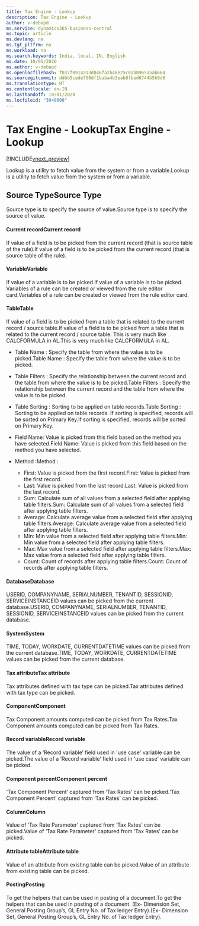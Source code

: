 ```yaml
---
title: Tax Engine - Lookup
description: Tax Engine - Lookup
author: v-debapd
ms.service: dynamics365-business-central
ms.topic: article
ms.devlang: na
ms.tgt_pltfrm: na
ms.workload: na
ms.search.keywords: India, local, IN, English
ms.date: 10/01/2020
ms.author: v-debapd
ms.openlocfilehash: f037f0914a13d046fa2b48e25c0ab8965a5ab664
ms.sourcegitcommit: ddbb5cede750df1baba4b3eab8fbed6744b5b9d6
ms.translationtype: HT
ms.contentlocale: en-IN
ms.lasthandoff: 10/01/2020
ms.locfileid: "3948608"
---
```

# <a name="tax-engine---lookup"></a><span data-ttu-id="3d555-103">Tax Engine - Lookup</span><span class="sxs-lookup"><span data-stu-id="3d555-103">Tax Engine - Lookup</span></span>

[!INCLUDE[vnext_preview](../../includes/vnext_preview.md)]

<span data-ttu-id="3d555-104">Lookup is a utility to fetch value from the system or from a variable.</span><span class="sxs-lookup"><span data-stu-id="3d555-104">Lookup is a utility to fetch value from the system or from a variable.</span></span>

## <a name="source-type"></a><span data-ttu-id="3d555-105">Source Type</span><span class="sxs-lookup"><span data-stu-id="3d555-105">Source Type</span></span>

<span data-ttu-id="3d555-106">Source type is to specify the source of value.</span><span class="sxs-lookup"><span data-stu-id="3d555-106">Source type is to specify the source of value.</span></span>


#### <a name="current-record"></a><span data-ttu-id="3d555-107">Current record</span><span class="sxs-lookup"><span data-stu-id="3d555-107">Current record</span></span>
<span data-ttu-id="3d555-108">If value of a field is to be picked from the current record (that is source table of the rule).</span><span class="sxs-lookup"><span data-stu-id="3d555-108">If value of a field is to be picked from the current record (that is source table of the rule).</span></span>

#### <a name="variable"></a><span data-ttu-id="3d555-109">Variable</span><span class="sxs-lookup"><span data-stu-id="3d555-109">Variable</span></span>

<span data-ttu-id="3d555-110">If value of a variable is to be picked.</span><span class="sxs-lookup"><span data-stu-id="3d555-110">If value of a variable is to be picked.</span></span> <span data-ttu-id="3d555-111">Variables of a rule can be created or viewed from the rule editor card.</span><span class="sxs-lookup"><span data-stu-id="3d555-111">Variables of a rule can be created or viewed from the rule editor card.</span></span>

#### <a name="table"></a><span data-ttu-id="3d555-112">Table</span><span class="sxs-lookup"><span data-stu-id="3d555-112">Table</span></span>

<span data-ttu-id="3d555-113">If value of a field is to be picked from a table that is related to the current record / source table.</span><span class="sxs-lookup"><span data-stu-id="3d555-113">If value of a field is to be picked from a table that is related to the current record / source table.</span></span> <span data-ttu-id="3d555-114">This is very much like CALCFORMULA in AL.</span><span class="sxs-lookup"><span data-stu-id="3d555-114">This is very much like CALCFORMULA in AL.</span></span>

- <span data-ttu-id="3d555-115">Table Name : Specify the table from where the value is to be picked.</span><span class="sxs-lookup"><span data-stu-id="3d555-115">Table Name : Specify the table from where the value is to be picked.</span></span>

- <span data-ttu-id="3d555-116">Table Filters : Specify the relationship between the current record and the table from where the value is to be picked.</span><span class="sxs-lookup"><span data-stu-id="3d555-116">Table Filters : Specify the relationship between the current record and the table from where the value is to be picked.</span></span>

- <span data-ttu-id="3d555-117">Table Sorting : Sorting to be applied on table records.</span><span class="sxs-lookup"><span data-stu-id="3d555-117">Table Sorting : Sorting to be applied on table records.</span></span> <span data-ttu-id="3d555-118">If sorting is specified, records will be sorted on Primary Key.</span><span class="sxs-lookup"><span data-stu-id="3d555-118">If sorting is specified, records will be sorted on Primary Key.</span></span>

- <span data-ttu-id="3d555-119">Field Name: Value is picked from this field based on the method you have selected.</span><span class="sxs-lookup"><span data-stu-id="3d555-119">Field Name: Value is picked from this field based on the method you have selected.</span></span>

- <span data-ttu-id="3d555-120">Method :</span><span class="sxs-lookup"><span data-stu-id="3d555-120">Method :</span></span> 

  - <span data-ttu-id="3d555-121">First: Value is picked from the first record.</span><span class="sxs-lookup"><span data-stu-id="3d555-121">First: Value is picked from the first record.</span></span>
  - <span data-ttu-id="3d555-122">Last: Value is picked from the last record.</span><span class="sxs-lookup"><span data-stu-id="3d555-122">Last: Value is picked from the last record.</span></span>
  - <span data-ttu-id="3d555-123">Sum: Calculate sum of all values from a selected field after applying table filters.</span><span class="sxs-lookup"><span data-stu-id="3d555-123">Sum: Calculate sum of all values from a selected field after applying table filters.</span></span>
  - <span data-ttu-id="3d555-124">Average: Calculate average value from a selected field after applying table filters.</span><span class="sxs-lookup"><span data-stu-id="3d555-124">Average: Calculate average value from a selected field after applying table filters.</span></span>
  - <span data-ttu-id="3d555-125">Min: Min value from a selected field after applying table filters.</span><span class="sxs-lookup"><span data-stu-id="3d555-125">Min: Min value from a selected field after applying table filters.</span></span>
  - <span data-ttu-id="3d555-126">Max: Max value from a selected field after applying table filters.</span><span class="sxs-lookup"><span data-stu-id="3d555-126">Max: Max value from a selected field after applying table filters.</span></span>
  - <span data-ttu-id="3d555-127">Count: Count of records after applying table filters.</span><span class="sxs-lookup"><span data-stu-id="3d555-127">Count: Count of records after applying table filters.</span></span>

#### <a name="database"></a><span data-ttu-id="3d555-128">Database</span><span class="sxs-lookup"><span data-stu-id="3d555-128">Database</span></span>

<span data-ttu-id="3d555-129">USERID, COMPANYNAME, SERIALNUMBER, TENANTID, SESSIONID, SERVICEINSTANCEID values can be picked from the current database.</span><span class="sxs-lookup"><span data-stu-id="3d555-129">USERID, COMPANYNAME, SERIALNUMBER, TENANTID, SESSIONID, SERVICEINSTANCEID values can be picked from the current database.</span></span>


#### <a name="system"></a><span data-ttu-id="3d555-130">System</span><span class="sxs-lookup"><span data-stu-id="3d555-130">System</span></span>

<span data-ttu-id="3d555-131">TIME, TODAY, WORKDATE, CURRENTDATETIME values can be picked from the current database.</span><span class="sxs-lookup"><span data-stu-id="3d555-131">TIME, TODAY, WORKDATE, CURRENTDATETIME values can be picked from the current database.</span></span>

#### <a name="tax-attribute"></a><span data-ttu-id="3d555-132">Tax attribute</span><span class="sxs-lookup"><span data-stu-id="3d555-132">Tax attribute</span></span>

<span data-ttu-id="3d555-133">Tax attributes defined with tax type can be picked.</span><span class="sxs-lookup"><span data-stu-id="3d555-133">Tax attributes defined with tax type can be picked.</span></span>


#### <a name="component"></a><span data-ttu-id="3d555-134">Component</span><span class="sxs-lookup"><span data-stu-id="3d555-134">Component</span></span>

<span data-ttu-id="3d555-135">Tax Component amounts computed can be picked from Tax Rates.</span><span class="sxs-lookup"><span data-stu-id="3d555-135">Tax Component amounts computed can be picked from Tax Rates.</span></span>


#### <a name="record-variable"></a><span data-ttu-id="3d555-136">Record variable</span><span class="sxs-lookup"><span data-stu-id="3d555-136">Record variable</span></span>

<span data-ttu-id="3d555-137">The value of a ‘Record variable’ field used in 'use case' variable can be picked.</span><span class="sxs-lookup"><span data-stu-id="3d555-137">The value of a ‘Record variable’ field used in 'use case' variable can be picked.</span></span>


#### <a name="component-percent"></a><span data-ttu-id="3d555-138">Component percent</span><span class="sxs-lookup"><span data-stu-id="3d555-138">Component percent</span></span>

<span data-ttu-id="3d555-139">‘Tax Component Percent’ captured from ‘Tax Rates’ can be picked.</span><span class="sxs-lookup"><span data-stu-id="3d555-139">‘Tax Component Percent’ captured from ‘Tax Rates’ can be picked.</span></span>


#### <a name="column"></a><span data-ttu-id="3d555-140">Column</span><span class="sxs-lookup"><span data-stu-id="3d555-140">Column</span></span>

<span data-ttu-id="3d555-141">Value of ‘Tax Rate Parameter’ captured from ‘Tax Rates’ can be picked.</span><span class="sxs-lookup"><span data-stu-id="3d555-141">Value of ‘Tax Rate Parameter’ captured from ‘Tax Rates’ can be picked.</span></span>


#### <a name="attribute-table"></a><span data-ttu-id="3d555-142">Attribute table</span><span class="sxs-lookup"><span data-stu-id="3d555-142">Attribute table</span></span>

<span data-ttu-id="3d555-143">Value of an attribute from existing table can be picked.</span><span class="sxs-lookup"><span data-stu-id="3d555-143">Value of an attribute from existing table can be picked.</span></span>


#### <a name="posting"></a><span data-ttu-id="3d555-144">Posting</span><span class="sxs-lookup"><span data-stu-id="3d555-144">Posting</span></span>

<span data-ttu-id="3d555-145">To get the helpers that can be used in posting of a document.</span><span class="sxs-lookup"><span data-stu-id="3d555-145">To get the helpers that can be used in posting of a document.</span></span> <span data-ttu-id="3d555-146">(Ex- Dimension Set, General Posting Group’s, GL Entry No. of Tax ledger Entry).</span><span class="sxs-lookup"><span data-stu-id="3d555-146">(Ex- Dimension Set, General Posting Group’s, GL Entry No. of Tax ledger Entry).</span></span>

















